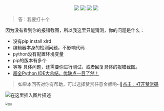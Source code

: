 <div align="center">
    <a href="https://github.com/zhaofeng092/python_auto_office"> <img src="https://badgen.net/badge/Github/%E7%A8%8B%E5%BA%8F%E5%91%98?icon=github&color=red"></a>
    <a href="https://mp.weixin.qq.com/s/xkZSp3606rTPN_JbLT3hSQ"> <img src="https://badgen.net/badge/follow/%E5%85%AC%E4%BC%97%E5%8F%B7?icon=rss&color=green"></a>
    <a href="https://space.bilibili.com/259649365"> <img src="https://badgen.net/badge/pick/B%E7%AB%99?icon=dependabot&color=blue"></a>
    <a href="https://mp.weixin.qq.com/s/wx-JkgOUoJhb-7ZESxl93w"> <img src="https://badgen.net/badge/join/%E4%BA%A4%E6%B5%81%E7%BE%A4?icon=atom&color=yellow"></a>
</div>




> 答：我要打十个


 因为没有看到你的报错截图，所以我这里只能猜测，你的问题是什么：
 - 没有pip install xlrd
 - 编辑器本身的检测问题，不影响代码
 - python没有配置环境变量
 - pip的版本有多个
 - 等等
具体问题，还需要你进行测试，或者回复具体的报错截图。
 - [超全Python IDE大总结，优缺点一目了然！](http://mp.weixin.qq.com/s?__biz=MzI2Nzg5MjgyNg==&mid=2247484841&idx=1&sn=b29e29be658a790724712fdf086e7c7c&chksm=eaf6a49cdd812d8aad0fec89c5250b23745c387e2e4e536c46f59ef88181ad96a376d57df4e9#rd)

> 如果本回答对你有帮助，可以选择赞赏任意金额哟~💖[点击：打开赞赏码](https://gitee.com/zhaofeng092/python_auto_office/blob/master/%E8%B4%A6%E5%8F%B7%E5%85%B1%E7%94%A8%E8%B5%84%E6%BA%90/image/%E5%BE%AE%E4%BF%A1%E6%94%B6%E6%AC%BE%E7%A0%81.jpg)



![在这里插入图片描述](https://img-blog.csdnimg.cn/20210114234249130.png?x-oss-process=image/watermark,type_ZmFuZ3poZW5naGVpdGk,shadow_10,text_aHR0cHM6Ly9ibG9nLmNzZG4ubmV0L3dlaXhpbl80MjMyMTUxNw==,size_16,color_FFFFFF,t_70)


<img src="https://img-blog.csdnimg.cn/img_convert/9f9ea5e5338cbbfda46b8230d5fcf21e.png" alt="图片" style="zoom:50%;" />